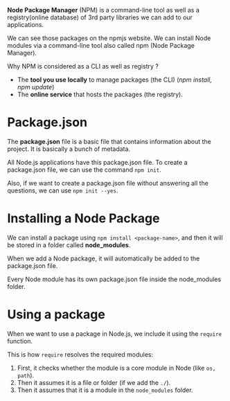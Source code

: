 **Node Package Manager** (NPM) is a command-line tool as well as a registry(online database) of 3rd party libraries we can add to our applications.

We can see those packages on the npmjs website. We can install Node modules via a command-line tool also called npm (Node Package Manager).

Why NPM is considered as a CLI as well as registry ?

- The **tool you use locally** to manage packages (the CLI) (_npm install, npm update_)
- The **online service** that hosts the packages (the registry).

# Package.json

The **package.json** file is a basic file that contains information about the project. It is basically a bunch of metadata.

All Node.js applications have this package.json file. To create a package.json file, we can use the command `npm init`.

Also, if we want to create a package.json file without answering all the questions, we can use `npm init --yes`.

# Installing a Node Package

We can install a package using `npm install <package-name>`, and then it will be stored in a folder called **node_modules**.

When we add a Node package, it will automatically be added to the package.json file.

Every Node module has its own package.json file inside the node_modules folder.

# Using a package

When we want to use a package in Node.js, we include it using the `require` function.

This is how `require` resolves the required modules:

1. First, it checks whether the module is a core module in Node (like `os, path`).
2. Then it assumes it is a file or folder (if we add the `./`).
3. Then it assumes that it is a module in the `node_modules` folder.
